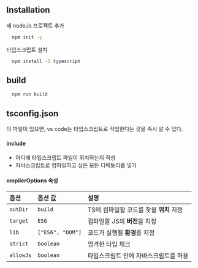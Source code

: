 ## Installation

새 nodeJs 프로젝트 추가

```bash
  npm init -y
```

타입스크립트 설치

```bash
  npm install -D typescript
```

## build

```bash
  npm run build
```

## tsconfig.json

이 파일이 있으면, vs code는 타입스크립트로 작업한다는 것을 즉시 알 수 있다.

#### include

- 어디에 타입스크립트 파일이 위치하는지 작성
- 자바스크립트로 컴파일하고 싶은 모든 디렉토리를 넣기

#### ompilerOptions 속성

| 옵션      | 옵션 값          | 설명                                    |
| :-------- | :--------------- | :-------------------------------------- |
| `outDir`  | `build`          | TS에 컴파일할 코드를 찾을 **위치** 지정 |
| `target`  | `ES6`            | 컴파일할 JS의 **버전**을 지정           |
| `lib`     | `["ES6", "DOM"]` | 코드가 실행될 **환경**을 지정           |
| `strict`  | `boolean`        | 엄격한 타입 체크                        |
| `allowJs` | `boolean`        | 타입스크립트 안에 자바스크립트를 허용   |
